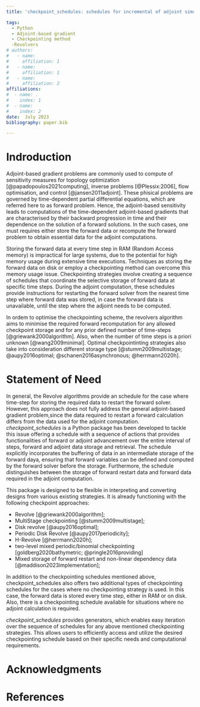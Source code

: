 ```yaml
---
title: 'checkpoint_schedules: schedules for incremental of adjoint simulations.'

tags:
  - Python
  - Adjoint-based gradient
  - Checkpointing method
  -Revolvers
# authors:
#   - name: 
#     affiliation: 1
#   - name: 
#     affiliation: 1
#   - name: 
#     affiliation: 2
affiliations:
#  - name: .
#    index: 1
#  - name:  
#    index: 2
date:  July 2023
bibliography: paper.bib

---
```

# Indroduction

Adjoint-based gradient problems are commonly used to compute of sensitivity measures for topology optimization [@papadopoulos2021computing], inverse problems [@Plessix:2006], flow optimisation, and control [@jansen2011adjoint]. These phisical problems are governed by time-dependent partial differential equations, which are referred here to as forward problem. Hence, the adjoint-based sensitivity leads to computations of the time-dependent adjoint-based gradients that are characterised by their backward progression in time and their dependence on the solution of a forward solutions. In the such cases, one must requires either store the forward data or recompute the forward problem to obtain essential data for the adjoint computations.

Storing the forward data at every time step in RAM (Random Access memory) is impractical for large systems, due to the potential for high memory usage during extensive time executions. Techniques as storing the forward data on disk or employ a checkpointing method can overcome this memory usage issue. Checkpointing strategies involve creating a sequence of schedules that coordinate the selective storage of forward data at specific time steps. During the adjoint computation, these schedules provide instructions for restarting the forward solver from the nearest time step where forward data was stored, in case the forward data is unavailable, until the step where the adjoint needs to be computed. 


In ordem to optimise the checkpointing scheme, the revolvers algorithm aims to minimise the required forward recomputation for any allowed checkpoint storage and for any prior defined number of time-steps [@griewank2000algorithm]. Also, when the number of time steps is a priori unknown [@wang2009minimal]. Optimal checkpointinting strategies also take into consideration different storage type [@stumm2009multistage; @aupy2016optimal; @schanen2016asynchronous; @herrmann2020h].

# Statement of Need

In general, the Revolve algorithms provide an schedule for the case where time-step for storing the required data to restart the forward solver. However, this approach does not fully address the general adjoint-based gradient problem,since the data required to restart a forward calculation differs from the data used for the adjoint computation. *checkpoint_schedules* is a Python package has been developed to tackle this issue offering a schedule with a sequence of actions that provides functionalities of forward or adjoint advancement over the entire interval of steps, forward and adjoint data storage and retrieval. The schedule explicitly incorporates the buffering of data in an intermediate storage of the forward daya, ensuring that forward variables can be defined and computed by the forward solver before the storage. Furthermore, the schedule distinguishes between the storage of forward restart data and forward data required in the adjoint computation. 

This package is designed to be flexible in interpreting and converting designs from various existing strategies. It is already functioning with the following checkpoint approaches:
* Revolve [@griewank2000algorithm]; 
* MultiStage checkpointing [@stumm2009multistage];
* Disk revolve [@aupy2016optimal];
* Periodic Disk Revolve [@aupy2017periodicity];
* H-Revolve [@herrmann2020h];
* two-level mixed periodic/binomial checkpointing [goldberg2020bathymetric; @pringle2016providing]
* Mixed storage of forward restart and non-linear dependency data [@maddison2023implementation];

In addition to the checkpointing schedules mentioned above, checkpoint_schedules also offers two additional types of checkpointing schedules for the cases where no checkpointing strategy is used. In this case, the forward data is stored every time step, either in RAM or on disk. Also, there is a checkpointing schedule available for situations where no adjoint calculation is required.

*checkpoint_schedules* provides generators, which enables easy iteration over the sequence of schedules for any above mentioned checkpointing strategies. This allows users to efficiently access and utilize the desired checkpointing schedule based on their specific needs and computational requirements.

# Acknowledgments

# References
